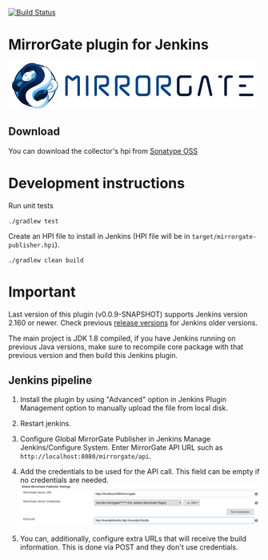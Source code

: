 [![Build Status](https://travis-ci.org/BBVA/mirrorgate-jenkins-builds-collector.svg?branch=develop)](https://travis-ci.org/BBVA/mirrorgate-jenkins-builds-collector)

# MirrorGate plugin for Jenkins

![MirrorGate](./media/images/logo-ae.png)

## Download

You can download the collector's hpi from [Sonatype OSS](https://oss.sonatype.org/content/repositories/releases/com/bbva/arq/devops/ae/mirrorgate/mirrorgate-publisher/)

# Development instructions

Run unit tests

    ./gradlew test

Create an HPI file to install in Jenkins (HPI file will be in `target/mirrorgate-publisher.hpi`).

    ./gradlew clean build 

# Important
Last version of this plugin (v0.0.9-SNAPSHOT) supports Jenkins version 2.160 or newer. Check previous [release versions](https://github.com/BBVA/mirrorgate-jenkins-builds-collector/releases) for Jenkins older versions.

The main project is JDK 1.8 compiled, if you have Jenkins running on previous Java versions, make sure to recompile core package with that previous version and then build this Jenkins plugin.

## Jenkins pipeline 
1. Install the plugin by using "Advanced" option in Jenkins Plugin Management option to manually upload the file
from local disk.
2. Restart jenkins.
3. Configure Global MirrorGate Publisher in Jenkins Manage Jenkins/Configure System. Enter MirrorGate API URL such
 as `http://localhost:8080/mirrorgate/api`. 
4. Add the credentials to be used for the API call. This field can be empty if no credentials are needed.
![Image](media/images/mirrorgate-jenkins-plugin-global-configuration.png)

5. You can, additionally, configure extra URLs that will receive the build information. This is done via POST and they don't use credentials. 